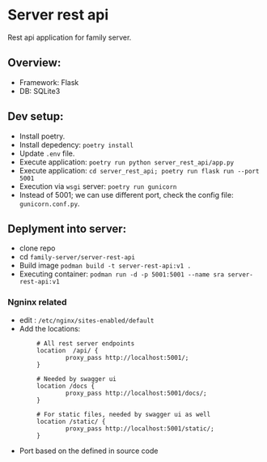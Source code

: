 # Server rest api
Rest api application for family server.

## Overview:
* Framework: Flask
* DB: SQLite3 

## Dev setup:
* Install poetry.
* Install depedency: `poetry install`
* Update `.env` file.
* Execute application: `poetry run python server_rest_api/app.py`
* Execute application: `cd server_rest_api; poetry run flask run --port 5001`
* Execution via `wsgi` server: `poetry run gunicorn`
* Instead of 5001; we can use different port, check the config file: `gunicorn.conf.py`.


## Deplyment into server:
* clone repo
* cd `family-server/server-rest-api`
* Build image `podman build -t server-rest-api:v1 .`
* Executing container: `podman run -d -p 5001:5001 --name sra server-rest-api:v1`

### Ngninx related
* edit : `/etc/nginx/sites-enabled/default`
* Add the locations:
```
        # All rest server endpoints
        location  /api/ {
                proxy_pass http://localhost:5001/;
        }

        # Needed by swagger ui
        location /docs {
                proxy_pass http://localhost:5001/docs/;
        }

        # For static files, needed by swagger ui as well
        location /static/ {
                proxy_pass http://localhost:5001/static/;
        }

```
* Port based on the defined in source code

